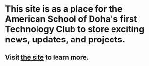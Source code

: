 # This site is as a place for the American School of Doha's first Technology Club to store exciting news, updates, and projects. 

## Visit [the site](asd-techclub.github.io) to learn more.
